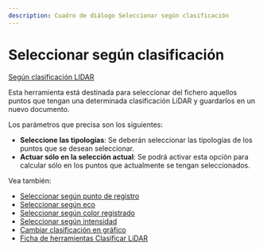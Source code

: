 ```yaml
---
description: Cuadro de diálogo Seleccionar según clasificación
---
```


# Seleccionar según clasificación

[Según clasificación LIDAR](./)

Esta herramienta está destinada para seleccionar del fichero aquellos puntos que tengan una determinada clasificación LiDAR y guardarlos en un nuevo documento.

Los parámetros que precisa son los siguientes:

* **Seleccione las tipologías**: Se deberán seleccionar las tipologías de los puntos que se desean seleccionar.
* **Actuar sólo en la selección actual**: Se podrá activar esta opción para calcular sólo en los puntos que actualmente se tengan seleccionados.

Vea también:

* [Seleccionar según punto de registro](../untitled-320/untitled-197.md)
* [Seleccionar según eco](../untitled-318/untitled-195.md)
* [Seleccionar según color registrado](../untitled-317/untitled-194.md)
* [Seleccionar según intensidad](../untitled-319/untitled-196.md)
* [Cambiar clasificación en gráfico](../editar/untitled-57.md)
* [Ficha de herramientas Clasificar LiDAR](../../fichas-de-herramientas/untitled-245.md)

